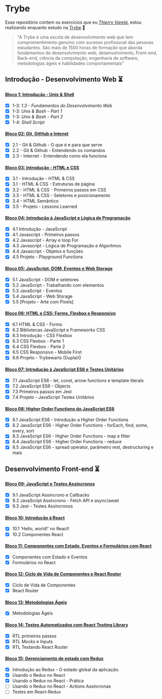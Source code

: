 # Trybe 
Esse repositório contem os exercícios que eu _[Thierry Varela](https://www.linkedin.com/in/varela-thierry/)_, estou realizando enquanto estudo na [Trybe](https://www.betrybe.com/) 🚀

> "A Trybe é uma escola de desenvolvimento web que tem compromentimento genuino com sucesso profissonal das pessoas estudantes. São mais de 1500 horas de formação que aborda fundamentos de desenvolvimento web, desenvolvimento, Front-end, Back-end, ciência da computação, engenharia de software, metodologias ágeis e habilidades comportamentais"

## Introdução - Desenvolvimento Web ⏳

#### [Bloco 1: Introdução - Unix & Shell](https://github.com/thierrydrmv/trybe-exercises/tree/main/fundamentos/bloco-01-unix-e-bash)

- [x] 1-3: _1.3 - Fundamentos do Desenvolvimento Web_
- [x] 1-3: _Unix & Bash - Part 1_
- [x] 1-3: _Unix & Bash - Part 2_
- [x] 1-4: _Shell Script_

#### [Bloco 02: Git, GitHub e Intenet](https://github.com/thierrydrmv/trybe-exercises/tree/main/fundamentos/bloco-02-git-github)

- [x] 2.1 - Git & Github - O que é e para que serve
- [x] 2.2 - Git & Github - Entendendo os comandos
- [x] 2.3 - Internet - Entendendo como ela funciona

#### [Bloco 03: Introdução - HTML e CSS](https://github.com/thierrydrmv/trybe-exercises/tree/main/fundamentos/bloco-03-introducao-html-css/)
- [x] 3.1 - Introdução - HTML & CSS
- [x] 3.1 - HTML & CSS - Estruturas de página
- [x] 3.2 - HTML & CSS - Primeiros passos em CSS
- [x] 3.3 - HTML & CSS - Seletores e posicionamento
- [x] 3.4 - HTML Semântico
- [x] 3.5 - Projeto - Lessons Learned

#### [Bloco 04: Introdução à JavaScript e Lógica de Programação](https://github.com/thierrydrmv/trybe-exercises/tree/main/fundamentos/bloco-04-introducao-a-javascript-e-logica-de-programacao/)

- [x] 4.1 Introdução - JavaScript
- [x] 4.1 Javascript - Primeiros passos
- [x] 4.2 Javascript - Array e loop For
- [x] 4.3 Javascript - Lógica de Programação e Algoritmos
- [x] 4.4 Javascript - Objetos e funções
- [x] 4.5 Projeto - Playground Functions

#### [Bloco 05: JavaScript: DOM, Eventos e Web Storage](https://github.com/thierrydrmv/trybe-exercises/tree/main/fundamentos/bloco-05-javascript-dom-eventos-e-web-storage)
- [x] 5.1 JavaScript - DOM e seletores
- [x] 5.2 JavaScript - Trabalhando com elementos
- [x] 5.3 JavaScript - Eventos
- [X] 5.4 JavaScript - Web Storage
- [X] 5.5 [Projeto - Arte com Pixels]

#### [Bloco 06: HTML e CSS: Forms, Flexbox e Responsivo](https://github.com/thierrydrmv/trybe-exercises/tree/main/fundamentos/bloco-06-forms-flexbox-e-responsivo/)
- [x] 6.1 HTML & CSS - Forms
- [x] 6.2 Bibliotecas JavaScript e Frameworks CSS
- [x] 6.3 Introdução - CSS Flexbox
- [x] 6.3 CSS Flexbox - Parte 1
- [x] 6.4 CSS Flexbox - Parte 2
- [x] 6.5 CSS Responsivo - Mobile First
- [x] 6.6 Projeto - Trybewarts (Dupla)()

#### [Bloco 07: Introdução à JavaScript ES6 e Testes Unitários](https://github.com/thierrydrmv/trybe-exercises/tree/main/fundamentos/bloco-07-introducao-es6-e-testes-unitarios)
- [x] 7.1 JavaScript ES6 - let, const, arrow functions e template literals
- [x] 7.2 JavaScript ES6 - Objects
- [x] 7.3 Primeiros passos em Jest
- [x] 7.4 Projeto - JavaScript Testes Unitários

#### [Bloco 08: Higher Order Functions do JavaScript ES6](https://github.com/thierrydrmv/trybe-exercises/tree/main/fundamentos/bloco-08-introducao-a-higher-order-functions)
- [x] 8.1 JavaScript ES6 - Introdução a Higher Order Functions
- [x] 8.2 JavaScript ES6 - Higher Order Functions - forEach, find, some, every, sort
- [x] 8.3 JavaScript ES6 - Higher Order Functions - map e filter
- [x] 8.4 JavaScript ES6 - Higher Order Functions - reduce
- [x] 8.5 JavaScript ES6 - spread operator, parâmetro rest, destructuring e mais

## Desenvolvimento Front-end ⏳

#### [Bloco 09: JavaScript e Testes Assíncronos](https://github.com/thierrydrmv/trybe-exercises/tree/main/front-end/bloco-09-javascript-e-testes-assincronos/)
- [x] 9.1 JavaScript Assíncrono e Callbacks
- [x] 9.2 JavaScript Assíncrono - Fetch API e async/await
- [x] 9.3 Jest - Testes Assíncronos

#### [Bloco 10: Introdução à React](https://github.com/thierrydrmv/trybe-exercises/tree/main/front-end/bloco-10-introducao-a-react/)
- [x] 10.1 'Hello, world!' no React!
- [x] 10.2 Componentes React

#### [Bloco 11: Componentes com Estado, Eventos e Formulários com React](https://github.com/thierrydrmv/trybe-exercises/tree/main/front-end/bloco-11-componentes-com-estado-eventos-e-forms/)
- [x] Componentes com Estado e Eventos
- [x] Formulários no React

#### [Bloco 12: Ciclo de Vida de Componentes e React Router](https://github.com/thierrydrmv/trybe-exercises/tree/main/front-end/bloco-12-ciclo-de-vida-de-componentes-e-react-router/)
- [x] Ciclo de Vida de Componentes
- [x] React Router

#### [Bloco 13: Metodologias Ágeis](https://github.com/thierrydrmv/trybe-exercises/tree/main/front-end/bloco-13-metodologias-ageis)
- [x] Metodologias Ágeis

#### [Bloco 14: Testes Automatizados com React Testing Library](https://github.com/thierrydrmv/trybe-exercises/tree/main/front-end/bloco-14-testes-automatizados-com-RTL)
- [x] RTL primeiros passos
- [x] RTL Mocks e Inputs
- [x] RTL Testando React Router

#### [Bloco 15: Gerenciamento de estado com Redux](https://github.com/thierrydrmv/trybe-exercises/tree/main/front-end/bloco-15-gerenciamento-de-estados-com-redux)
- [x] Introdução ao Redux - O estado global da aplicação.
- [x] Usando o Redux no React
- [x] Usando o Redux no React - Prática
- [ ] Usando o Redux no React - Actions Assíncronas
- [ ] Testes em React-Redux
